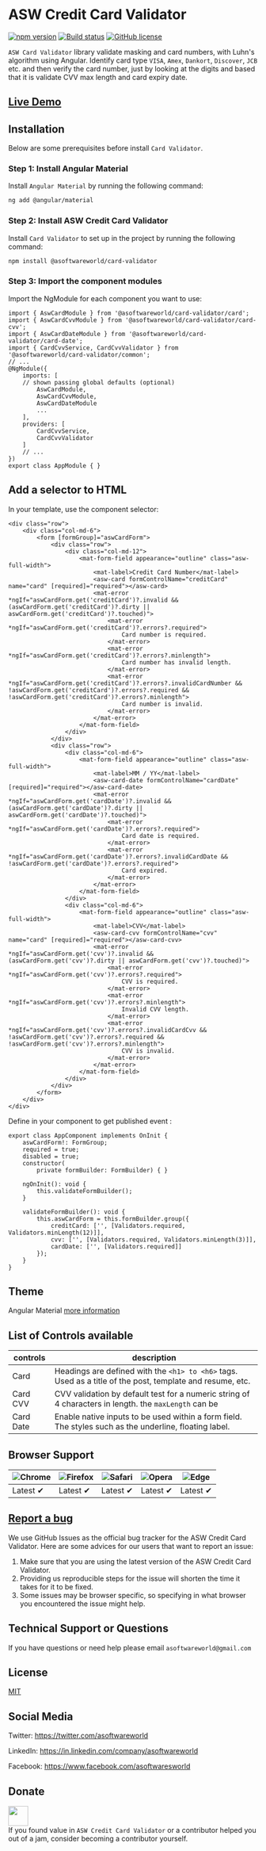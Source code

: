 # ASW Credit Card Validator

[![npm version](https://badge.fury.io/js/%40asoftwareworld%2Fform-builder.svg)](https://www.npmjs.com/package/@asoftwareworld/card-validator)
[![Build status](https://circleci.com/gh/asoftwareworld/ASW-Form-Builder.svg?style=svg)](https://circleci.com/gh/asoftwareworld/asw-credit-card-validator)
[![GitHub license](https://img.shields.io/badge/license-MIT-blue.svg)](https://github.com/asoftwareworld/asw-credit-card-validator/blob/main/LICENSE)

`ASW Card Validator` library validate masking and card numbers, with Luhn's algorithm using Angular. Identify card type `VISA`, `Amex`, `Dankort`, `Discover`, `JCB` etc. and then verify the card number, just by looking at the digits and based that it is validate CVV max length and card expiry date.


## [Live Demo](https://asoftwareworld.github.io/ASW-Form-Builder/#/)

## Installation
Below are some prerequisites before install `Card Validator`.

### Step 1: Install Angular Material
Install `Angular Material` by running the following command:

```html
ng add @angular/material
```

### Step 2: Install ASW Credit Card Validator
Install `Card Validator` to set up in the project by running the following command:
```html
npm install @asoftwareworld/card-validator
```

### Step 3: Import the component modules
Import the NgModule for each component you want to use:

```
import { AswCardModule } from '@asoftwareworld/card-validator/card';
import { AswCardCvvModule } from '@asoftwareworld/card-validator/card-cvv';
import { AswCardDateModule } from '@asoftwareworld/card-validator/card-date';
import { CardCvvService, CardCvvValidator } from '@asoftwareworld/card-validator/common';
// ...    
@NgModule({
    imports: [
    // shown passing global defaults (optional)
        AswCardModule,
        AswCardCvvModule,
        AswCardDateModule
        ...
    ],
    providers: [
        CardCvvService,
        CardCvvValidator
    ]
    // ...
})
export class AppModule { }
```

## Add a selector to HTML
In your template, use the component selector:
```
<div class="row">
    <div class="col-md-6">
        <form [formGroup]="aswCardForm">
            <div class="row">
                <div class="col-md-12">
                    <mat-form-field appearance="outline" class="asw-full-width">
                        <mat-label>Credit Card Number</mat-label>
                        <asw-card formControlName="creditCard" name="card" [required]="required"></asw-card>
                        <mat-error *ngIf="aswCardForm.get('creditCard')?.invalid && (aswCardForm.get('creditCard')?.dirty || aswCardForm.get('creditCard')?.touched)">
                            <mat-error *ngIf="aswCardForm.get('creditCard')?.errors?.required">
                                Card number is required.
                            </mat-error>
                            <mat-error *ngIf="aswCardForm.get('creditCard')?.errors?.minlength">
                                Card number has invalid length.
                            </mat-error>
                            <mat-error *ngIf="aswCardForm.get('creditCard')?.errors?.invalidCardNumber && !aswCardForm.get('creditCard')?.errors?.required && !aswCardForm.get('creditCard')?.errors?.minlength">
                                Card number is invalid.
                            </mat-error>
                        </mat-error>
                    </mat-form-field>
                </div>
            </div>
            <div class="row">
                <div class="col-md-6">
                    <mat-form-field appearance="outline" class="asw-full-width">
                        <mat-label>MM / YY</mat-label>
                        <asw-card-date formControlName="cardDate" [required]="required"></asw-card-date>
                        <mat-error *ngIf="aswCardForm.get('cardDate')?.invalid && (aswCardForm.get('cardDate')?.dirty || aswCardForm.get('cardDate')?.touched)">
                            <mat-error *ngIf="aswCardForm.get('cardDate')?.errors?.required">
                                Card date is required.
                            </mat-error>
                            <mat-error *ngIf="aswCardForm.get('cardDate')?.errors?.invalidCardDate && !aswCardForm.get('cardDate')?.errors?.required">
                                Card expired.
                            </mat-error>
                        </mat-error>
                    </mat-form-field>
                </div>
                <div class="col-md-6">
                    <mat-form-field appearance="outline" class="asw-full-width">
                        <mat-label>CVV</mat-label>
                        <asw-card-cvv formControlName="cvv" name="card" [required]="required"></asw-card-cvv>
                        <mat-error *ngIf="aswCardForm.get('cvv')?.invalid && (aswCardForm.get('cvv')?.dirty || aswCardForm.get('cvv')?.touched)">
                            <mat-error *ngIf="aswCardForm.get('cvv')?.errors?.required">
                                CVV is required.
                            </mat-error>
                            <mat-error *ngIf="aswCardForm.get('cvv')?.errors?.minlength">
                                Invalid CVV length.
                            </mat-error>
                            <mat-error *ngIf="aswCardForm.get('cvv')?.errors?.invalidCardCvv && !aswCardForm.get('cvv')?.errors?.required && !aswCardForm.get('cvv')?.errors?.minlength">
                                CVV is invalid.
                            </mat-error>
                        </mat-error>
                    </mat-form-field>
                </div>
            </div>
        </form>
    </div>
</div>
```

Define in your component to get published event :

```
export class AppComponent implements OnInit {
    aswCardForm!: FormGroup;
    required = true;
    disabled = true;
    constructor(
        private formBuilder: FormBuilder) { }

    ngOnInit(): void {
        this.validateFormBuilder();        
    }

    validateFormBuilder(): void {
        this.aswCardForm = this.formBuilder.group({
            creditCard: ['', [Validators.required, Validators.minLength(12)]],
            cvv: ['', [Validators.required, Validators.minLength(3)]],
            cardDate: ['', [Validators.required]]
        });
    }
}
```
## Theme
Angular Material [more information](https://material.angular.io/components/categories) 

## List of Controls available
| controls        | description                                                                                                     |
| --------------- | --------------------------------------------------------------------------------------------------------------- |
| Card            | Headings are defined with the `<h1> to <h6>` tags. Used as a title of the post, template and resume, etc.       |
| Card CVV        | CVV validation by default test for a numeric string of 4 characters in length. the `maxLength` can be           |                                     | overridden based on card number. The length will be changed 3 to 4 in the case of an American Express card      |                 | which expects a 4 digit                                |
| Card Date       | Enable native inputs to be used within a form field. The styles such as the underline, floating label.          |

## Browser Support

| ![Chrome](https://raw.github.com/alrra/browser-logos/master/src/chrome/chrome_48x48.png) | ![Firefox](https://raw.github.com/alrra/browser-logos/master/src/firefox/firefox_48x48.png) | ![Safari](https://raw.github.com/alrra/browser-logos/master/src/safari/safari_48x48.png) | ![Opera](https://raw.github.com/alrra/browser-logos/master/src/opera/opera_48x48.png) | ![Edge](https://raw.github.com/alrra/browser-logos/master/src/edge/edge_48x48.png) | 
| ---------------------------------------------------------------------------------------- | ------------------------------------------------------------------------------------------- | ---------------------------------------------------------------------------------------- | ------------------------------------------------------------------------------------- | ---------------------------------------------------------------------------------- | 
| Latest ✔                                                                                 | Latest ✔                                                                                    | Latest ✔                                                                                 | Latest ✔                                                                              | Latest ✔                                                                                                                                                                                                    |
## [Report a bug](https://github.com/asoftwareworld/asw-credit-card-validator/issues)
We use GitHub Issues as the official bug tracker for the ASW Credit Card Validator. Here are some advices for our users that want to report an issue:

1. Make sure that you are using the latest version of the ASW Credit Card Validator.
2. Providing us reproducible steps for the issue will shorten the time it takes for it to be fixed.
3. Some issues may be browser specific, so specifying in what browser you encountered the issue might help.

## Technical Support or Questions
If you have questions or need help please email `asoftwareworld@gmail.com`

## License
[MIT](https://github.com/asoftwareworld/asw-credit-card-validator/blob/main/LICENSE)

## Social Media

Twitter: <https://twitter.com/asoftwareworld>

LinkedIn: <https://in.linkedin.com/company/asoftwareworld>

Facebook: <https://www.facebook.com/asoftwaresworld>

## Donate
<a href="https://paypal.me/asoftwareworld?locale.x=en_GB"><img src="blue.svg" height="40"></a>  
If you found value in `ASW Credit Card Validator` or a contributor helped you out of a jam, consider becoming a contributor yourself.
